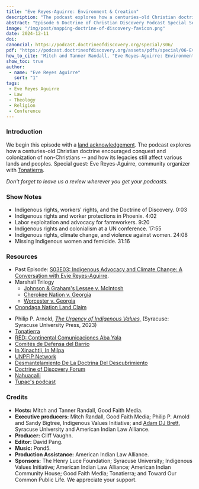 ```yaml
---
title: "Eve Reyes-Aguirre: Environment & Creation" 
description: "The podcast explores how a centuries-old Christian doctrine encouraged conquest and colonization of non-Christians -- and how its legacies still affect various lands and peoples. Special guest: Eve Reyes-Aguirre, community organizer with Tonatierra."
abstract: "Episode 6 Doctrine of Christian Discovery Podcast Special Season - The podcast explores how a centuries-old Christian doctrine encouraged conquest and colonization of non-Christians -- and how its legacies still affect various lands and peoples.The podcast explores how a centuries-old Christian doctrine encouraged conquest and colonization of non-Christians -- and how its legacies still affect various lands and peoples. Special guest: Eve Reyes-Aguirre, community organizer with Tonatierra."
image: "/img/post/mapping-doctrine-of-discovery-favicon.png"
date: 2024-12-11
doi: 
canoncial: https://podcast.doctrineofdiscovery.org/special/s06/
pdf: "https://podcast.doctrineofdiscovery.org/assets/pdfs/special/06-Eve-Reyes-Aguirre-Environment-Creation.pdf"
how_to_cite: 'Mitch and Tanner Randall, "Eve Reyes-Aguirre: Environment & Creation," _Doctrine of Christian Discovery_ (Podcast), February 20, 2024.'
show_toc: true
author: 
 - name: "Eve Reyes Aguirre"
   sort: "1"
tags: 
 - Eve Reyes Aguirre
 - Law
 - Theology
 - Religion
 - Conference
---
```

### Introduction

We begin this episode with a [land acknowledgement](https://podcast.doctrineofdiscovery.org/land/).
The podcast explores how a centuries-old Christian doctrine encouraged conquest and colonization of non-Christians -- and how its legacies still affect various lands and peoples. Special guest: Eve Reyes-Aguirre, community organizer with [Tonatierra](https://tonatierra.org/).

*Don't forget to leave us a review wherever you get your podcasts.*


### Show Notes
- Indigenous rights, workers' rights, and the Doctrine of Discovery. 0:03
- Indigenous rights and worker protections in Phoenix. 4:02
- Labor exploitation and advocacy for farmworkers. 9:20
- Indigenous rights and colonialism at a UN conference. 17:55
- Indigenous rights, climate change, and violence against women. 24:08
- Missing Indigenous women and femicide. 31:16


### Resources
* Past Episode: [S03E03: Indigenous Advocacy and Climate Change: A Conversation with Evie Reyes-Aguirre](https://podcast.doctrineofdiscovery.org/season3/episode-03/).
* Marshall Trilogy
  * [Johnson & Graham's Lessee v. McIntosh](https://www.oyez.org/cases/1789-1850/21us543)
  * [Cherokee Nation v. Georgia](https://supreme.justia.com/cases/federal/us/30/1/)
  * [Worcester v. Georgia](https://www.oyez.org/cases/1789-1850/31us515)
* [Onondaga Nation Land Claim](https://www.onondaganation.org/land-rights/)
- Philip P. Arnold, [*The Urgency of Indigenous Values,*](https://bookshop.org/p/books/the-urgency-of-indigenous-values-philip-p-arnold/19942005?aid=56272&ean=9780815638087&listref=whitetoolong-newsletter-bookshelf) (Syracuse: Syracuse University Press, 2023)
- [Tonatierra](https://tonatierra.org/)
- [RED: Continental Comunicaciones Aba Yala](https://redabyayala.blogspot.com/)
- [Comités de Defensa del Barrio](https://cdb-tonatierra.blogspot.com/)
- [In Xinachtli, In Milpa](https://inxinachtliinmilpa.blogspot.com/)
- [UNPFIP Network](https://unpfip.blogspot.com/)
- [Desmantelamiento De La Doctrina Del Descubrimiento](https://desmantelamientodoctrinadescubr.blogspot.com/)
- [Doctrine of Discovery Forum](https://doctrineofdiscoveryforum.blogspot.com/)
- [Nahuacalli](https://www.nahuacalli.org/)
- [Tupac's podcast](https://soundcloud.com/huehuecoyotl)

### Credits

- **Hosts:** Mitch and Tanner Randall, Good Faith Media.
- **Executive producers:** Mitch Randall, Good Faith Media; Philip P. Arnold and Sandy Bigtree, Indigenous Values Initiative; and [Adam DJ Brett](https://adamdjbrett.com), Syracuse University and American Indian Law Alliance.
- **Producer:** Cliff Vaughn.
- **Editor:** David Pang.
- **Music:** Pond5.
- **Production Assistance:** American Indian Law Alliance.
- **Sponsors:** The Henry Luce Foundation; Syracuse
University; Indigenous Values Initiative; American Indian Law Alliance; American Indian Community House; Good Faith Media; Tonatierra; and
Toward Our Common Public Life. We appreciate your support.

